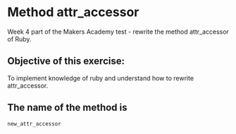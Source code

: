 Method attr_accessor
=============

Week 4 part of the Makers Academy test - rewrite the method attr_accessor of Ruby.

Objective of this exercise:
--------------------------

To implement knowledge of ruby and understand how to rewrite attr_accessor.

The name of the method is
--------------------------

	new_attr_accessor